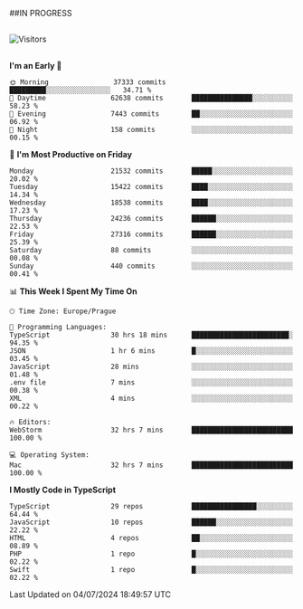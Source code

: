 ##IN PROGRESS
##
![Visitors](https://komarev.com/ghpvc/?username=petrbui&style=for-the-badge&label=Visitors+👀)



##
<!--
[![My GitHub stats](https://github-readme-stats.vercel.app/api?username=petrbui&theme=github_dark)](https://github.com/anuraghazra/github-readme-stats)

[![My wakatime stats](https://github-readme-stats.vercel.app/api/wakatime?username=petrbui&theme=github_dark)](https://github.com/anuraghazra/github-readme-stats)
-->
<!--START_SECTION:waka-->
**I'm an Early 🐤** 

```text
🌞 Morning                37333 commits       █████████░░░░░░░░░░░░░░░░   34.71 % 
🌆 Daytime                62638 commits       ███████████████░░░░░░░░░░   58.23 % 
🌃 Evening                7443 commits        ██░░░░░░░░░░░░░░░░░░░░░░░   06.92 % 
🌙 Night                  158 commits         ░░░░░░░░░░░░░░░░░░░░░░░░░   00.15 % 
```
📅 **I'm Most Productive on Friday** 

```text
Monday                   21532 commits       █████░░░░░░░░░░░░░░░░░░░░   20.02 % 
Tuesday                  15422 commits       ████░░░░░░░░░░░░░░░░░░░░░   14.34 % 
Wednesday                18538 commits       ████░░░░░░░░░░░░░░░░░░░░░   17.23 % 
Thursday                 24236 commits       ██████░░░░░░░░░░░░░░░░░░░   22.53 % 
Friday                   27316 commits       ██████░░░░░░░░░░░░░░░░░░░   25.39 % 
Saturday                 88 commits          ░░░░░░░░░░░░░░░░░░░░░░░░░   00.08 % 
Sunday                   440 commits         ░░░░░░░░░░░░░░░░░░░░░░░░░   00.41 % 
```


📊 **This Week I Spent My Time On** 

```text
🕑︎ Time Zone: Europe/Prague

💬 Programming Languages: 
TypeScript               30 hrs 18 mins      ████████████████████████░   94.35 % 
JSON                     1 hr 6 mins         █░░░░░░░░░░░░░░░░░░░░░░░░   03.45 % 
JavaScript               28 mins             ░░░░░░░░░░░░░░░░░░░░░░░░░   01.48 % 
.env file                7 mins              ░░░░░░░░░░░░░░░░░░░░░░░░░   00.38 % 
XML                      4 mins              ░░░░░░░░░░░░░░░░░░░░░░░░░   00.22 % 

🔥 Editors: 
WebStorm                 32 hrs 7 mins       █████████████████████████   100.00 % 

💻 Operating System: 
Mac                      32 hrs 7 mins       █████████████████████████   100.00 % 
```

**I Mostly Code in TypeScript** 

```text
TypeScript               29 repos            ████████████████░░░░░░░░░   64.44 % 
JavaScript               10 repos            ██████░░░░░░░░░░░░░░░░░░░   22.22 % 
HTML                     4 repos             ██░░░░░░░░░░░░░░░░░░░░░░░   08.89 % 
PHP                      1 repo              █░░░░░░░░░░░░░░░░░░░░░░░░   02.22 % 
Swift                    1 repo              █░░░░░░░░░░░░░░░░░░░░░░░░   02.22 % 
```




 Last Updated on 04/07/2024 18:49:57 UTC
<!--END_SECTION:waka-->
